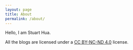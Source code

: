 ```yaml
---
layout: page
title: About
permalink: /about/
---
```


Hello, I am Stuart Hua.

All the blogs are licensed under a [CC BY-NC-ND 4.0](http://creativecommons.org/licenses/by-nc-nd/4.0/) license.
